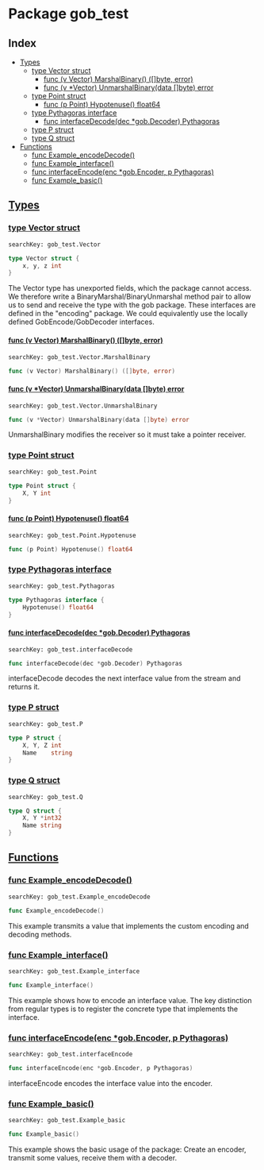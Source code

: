 # Package gob_test

## Index

* [Types](#type)
    * [type Vector struct](#Vector)
        * [func (v Vector) MarshalBinary() ([]byte, error)](#Vector.MarshalBinary)
        * [func (v *Vector) UnmarshalBinary(data []byte) error](#Vector.UnmarshalBinary)
    * [type Point struct](#Point)
        * [func (p Point) Hypotenuse() float64](#Point.Hypotenuse)
    * [type Pythagoras interface](#Pythagoras)
        * [func interfaceDecode(dec *gob.Decoder) Pythagoras](#interfaceDecode)
    * [type P struct](#P)
    * [type Q struct](#Q)
* [Functions](#func)
    * [func Example_encodeDecode()](#Example_encodeDecode)
    * [func Example_interface()](#Example_interface)
    * [func interfaceEncode(enc *gob.Encoder, p Pythagoras)](#interfaceEncode)
    * [func Example_basic()](#Example_basic)


## <a id="type" href="#type">Types</a>

### <a id="Vector" href="#Vector">type Vector struct</a>

```
searchKey: gob_test.Vector
```

```Go
type Vector struct {
	x, y, z int
}
```

The Vector type has unexported fields, which the package cannot access. We therefore write a BinaryMarshal/BinaryUnmarshal method pair to allow us to send and receive the type with the gob package. These interfaces are defined in the "encoding" package. We could equivalently use the locally defined GobEncode/GobDecoder interfaces. 

#### <a id="Vector.MarshalBinary" href="#Vector.MarshalBinary">func (v Vector) MarshalBinary() ([]byte, error)</a>

```
searchKey: gob_test.Vector.MarshalBinary
```

```Go
func (v Vector) MarshalBinary() ([]byte, error)
```

#### <a id="Vector.UnmarshalBinary" href="#Vector.UnmarshalBinary">func (v *Vector) UnmarshalBinary(data []byte) error</a>

```
searchKey: gob_test.Vector.UnmarshalBinary
```

```Go
func (v *Vector) UnmarshalBinary(data []byte) error
```

UnmarshalBinary modifies the receiver so it must take a pointer receiver. 

### <a id="Point" href="#Point">type Point struct</a>

```
searchKey: gob_test.Point
```

```Go
type Point struct {
	X, Y int
}
```

#### <a id="Point.Hypotenuse" href="#Point.Hypotenuse">func (p Point) Hypotenuse() float64</a>

```
searchKey: gob_test.Point.Hypotenuse
```

```Go
func (p Point) Hypotenuse() float64
```

### <a id="Pythagoras" href="#Pythagoras">type Pythagoras interface</a>

```
searchKey: gob_test.Pythagoras
```

```Go
type Pythagoras interface {
	Hypotenuse() float64
}
```

#### <a id="interfaceDecode" href="#interfaceDecode">func interfaceDecode(dec *gob.Decoder) Pythagoras</a>

```
searchKey: gob_test.interfaceDecode
```

```Go
func interfaceDecode(dec *gob.Decoder) Pythagoras
```

interfaceDecode decodes the next interface value from the stream and returns it. 

### <a id="P" href="#P">type P struct</a>

```
searchKey: gob_test.P
```

```Go
type P struct {
	X, Y, Z int
	Name    string
}
```

### <a id="Q" href="#Q">type Q struct</a>

```
searchKey: gob_test.Q
```

```Go
type Q struct {
	X, Y *int32
	Name string
}
```

## <a id="func" href="#func">Functions</a>

### <a id="Example_encodeDecode" href="#Example_encodeDecode">func Example_encodeDecode()</a>

```
searchKey: gob_test.Example_encodeDecode
```

```Go
func Example_encodeDecode()
```

This example transmits a value that implements the custom encoding and decoding methods. 

### <a id="Example_interface" href="#Example_interface">func Example_interface()</a>

```
searchKey: gob_test.Example_interface
```

```Go
func Example_interface()
```

This example shows how to encode an interface value. The key distinction from regular types is to register the concrete type that implements the interface. 

### <a id="interfaceEncode" href="#interfaceEncode">func interfaceEncode(enc *gob.Encoder, p Pythagoras)</a>

```
searchKey: gob_test.interfaceEncode
```

```Go
func interfaceEncode(enc *gob.Encoder, p Pythagoras)
```

interfaceEncode encodes the interface value into the encoder. 

### <a id="Example_basic" href="#Example_basic">func Example_basic()</a>

```
searchKey: gob_test.Example_basic
```

```Go
func Example_basic()
```

This example shows the basic usage of the package: Create an encoder, transmit some values, receive them with a decoder. 

